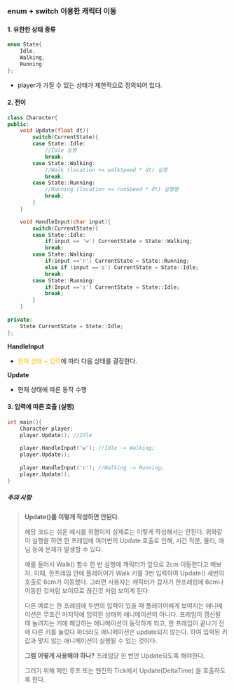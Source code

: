 ### enum + switch 이용한 캐릭터 이동

#### 1. 유한한 상태 종류
```cpp
enum State{
	Idle,
	Walking,
	Running
};
```
- player가 가질 수 있는 상태가 제한적으로 정의되어 있다.

#### 2. 전이 
```cpp
class Character{
public:
	void Update(float dt){
		switch(CurrentState){
		case State::Idle:
			//Idle 실행
			break;
		case State::Walking:
			//Walk (location += walkSpeed * dt) 실행
			break;
		case State::Running:
			//Running (location += runSpeed * dt) 실행행
			break;
		}
	}

	void HandleInput(char input){
		switch(CurrentState){
		case State::Idle:
			if(input == 'w') CurrentState = State::Walking;
			break;
		case State::Walking:
			if(input =='r') CurrentState = State::Running;
			else if (input =='s') CurrentState = State::Idle;
			break;
		case State::Running:
			if(Input =='s') CurrentState = State::Idle;
			break;
		}
	}
	
private:
	Stete CurrentState = Stete::Idle;
};
```
**HandleInput**
- <span style="color:rgb(255, 192, 0)">현재 상태 + 입력</span>에 따라 다음 상태를 결정한다.

**Update**
- 현재 상태에 따른 동작 수행

#### 3. 입력에 따른 호출 (실행)
```cpp
int main(){
	Character player;
	player.Update(); //Idle 
	
	player.HandleInput('w'); //Idle -> Walking;
	player.Update();
	
	player.HandleInput('r'); //Walking -> Running;
	player.Update();
}
```
##### 주의 사항
>**Update()를 이렇게 작성하면 안된다.**
>
> 해당 코드는 쉬운 예시를 위함이지 실제로는 이렇게 작성해서는 안된다.
>위와같이 실행을 하면 한 프레임에 여러번의 Update 호출로 인해, 시간 적분, 물리, 애님 등에 문제가 발생할 수 있다.
>
> 예를 들어서 Walk() 함수 한 번 실행에 캐릭터가 앞으로 2cm 이동한다고 해보자. 이때, 한프레임 안에 플레이어가 Walk 키를 3번 입력하여 Update() 세번의 호출로 6cm가 이동했다. 그러면 사용자는 캐릭터가 갑자기 한프레임에 6cm나 이동한 것처럼 보이므로 끊긴것 처럼 보이게 된다.
>
>다른 예로는 한 프레임에 두번의 입력이 있을 때 플레이어에게 보여지는 애니메이션은 무조건 마지막에 입력된 상태의 애니메이션이 아니다. 프레임이 갱신될 때 눌려지는 키에 해당하는 애니메이션이 동작하게 되고, 한 프레임이 끝나기 전에 다른 키를 눌렀다 하더라도 애니메이션은 update되지 않는다. 하여 입력된 키 값과 맞지 않는 애니메이션이 실행될 수 있는 것이다.
>
>
>**그럼 어떻게 사용해야 하나?**
>프레임당 한 번만 Update되도록 해야한다.
>
>그러기 위해 메인 루프 또는 엔진의 Tick에서 Update(DeltaTime) 을 호출하도록 한다.
>